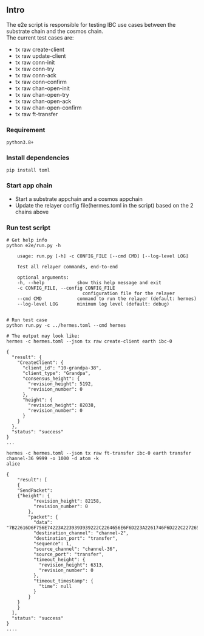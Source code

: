 ## Intro
The e2e script is responsible for testing IBC use cases between the substrate chain and the cosmos chain.   
The current test cases are: 
+ tx raw create-client	
+ tx raw update-client	
+ tx raw conn-init	
+ tx raw conn-try	
+ tx raw conn-ack	
+ tx raw conn-confirm	
+ tx raw chan-open-init	
+ tx raw chan-open-try	
+ tx raw chan-open-ack	
+ tx raw chan-open-confirm	
+ tx raw ft-transfer

### Requirement
```
python3.8+
```
### Install dependencies
```
pip install toml
```
### Start app chain
- Start a substrate appchain and a cosmos appchain 
- Update the relayer config file(hermes.toml in the script) based on the 2 chains above
### Run test script
```
# Get help info
python e2e/run.py -h

    usage: run.py [-h] -c CONFIG_FILE [--cmd CMD] [--log-level LOG]

    Test all relayer commands, end-to-end

    optional arguments:
    -h, --help            show this help message and exit
    -c CONFIG_FILE, --config CONFIG_FILE
                            configuration file for the relayer
    --cmd CMD             command to run the relayer (default: hermes)
    --log-level LOG       minimum log level (default: debug)


# Run test case
python run.py -c ../hermes.toml --cmd hermes

# The output may look like:
hermes -c hermes.toml --json tx raw create-client earth ibc-0

{
  "result": {
    "CreateClient": {
      "client_id": "10-grandpa-38",
      "client_type": "Grandpa",
      "consensus_height": {
        "revision_height": 5192,
        "revision_number": 0
      },
      "height": {
        "revision_height": 82038,
        "revision_number": 0
      }
    }
  },
  "status": "success"
}
...

hermes -c hermes.toml --json tx raw ft-transfer ibc-0 earth transfer channel-36 9999 -o 1000 -d atom -k
alice

{
    "result": [
    {
    "SendPacket":
    {"height": {
          "revision_height": 82158,
          "revision_number": 0
        },
        "packet": {
          "data": "7B22616D6F756E74223A2239393939222C2264656E6F6D223A2261746F6D222C227265636569766572223A2230434441334634374546334334393036363933423137304546363530454239363843354634423243222C2273656E646572223A22636F736D6F73317868326A767A396563747938716463746C6773636D797332647235677A3732396B306C377834227D",
          "destination_channel": "channel-2",
          "destination_port": "transfer",
          "sequence": 1,
          "source_channel": "channel-36",
          "source_port": "transfer",
          "timeout_height": {
            "revision_height": 6313,
            "revision_number": 0
          },
          "timeout_timestamp": {
            "time": null
          }
        }
    }
    }
  ],
  "status": "success"
}
....

```  
